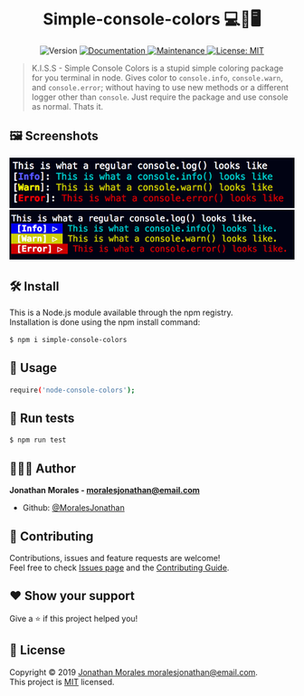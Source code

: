 <h1 align="center">Simple-console-colors 💻🌈🖥️</h1>
<p align="center">
  <img alt="Version" src="https://img.shields.io/badge/version-1.0.0-blue.svg?cacheSeconds=2592000" />
  <a href=" ">
    <img alt="Documentation" src="https://img.shields.io/badge/documentation-yes-brightgreen.svg" target="_blank" />
  </a>
  <a href="https://github.com/MoralesJonathan/nodeconsolecolors/graphs/commit-activity">
    <img alt="Maintenance" src="https://img.shields.io/badge/Maintained%3F-yes-green.svg" target="_blank" />
  </a>
  <a href="https://github.com/MoralesJonathan/nodeconsolecolors/blob/master/LICENSE">
    <img alt="License: MIT" src="https://img.shields.io/badge/License-MIT-yellow.svg" target="_blank" />
  </a>
</p>

> K.I.S.S - Simple Console Colors is a stupid simple coloring package for you terminal in node. Gives color to `console.info`, `console.warn`, and `console.error`; without having to use new methods or a different logger other than `console`. Just require the package and use console as normal. Thats it.

## 🖼️ Screenshots
<img alt="Screenshot" src="https://raw.githubusercontent.com/MoralesJonathan/imagehosting/master/simple-console-colors-screenshot2.png">

<img alt="Screenshot" src="https://raw.githubusercontent.com/MoralesJonathan/imagehosting/master/simple-console-colors-screenshot1.png">


## 🛠️ Install
This is a Node.js module available through the npm registry.
<br/>Installation is done using the npm install command:

```sh
$ npm i simple-console-colors 
```

## 📑 Usage

```sh
require('node-console-colors');
```

## 🔬 Run tests

```sh
$ npm run test
```

## 👨🏻‍💻 Author

 **Jonathan Morales - <moralesjonathan@email.com>**

* Github: [@MoralesJonathan](https://github.com/MoralesJonathan)

## 🤝 Contributing

Contributions, issues and feature requests are welcome!<br />Feel free to check [Issues page](https://github.com/MoralesJonathan/nodeconsolecolors/issues) and the [Contributing Guide](CONTRIBUTING.md).

## ❤️ Show your support

Give a ⭐️ if this project helped you!

## 📝 License

Copyright © 2019 [Jonathan Morales <moralesjonathan@email.com>](https://github.com/MoralesJonathan).<br />
This project is [MIT](https://github.com/MoralesJonathan/nodeconsolecolors/blob/master/LICENSE) licensed.
